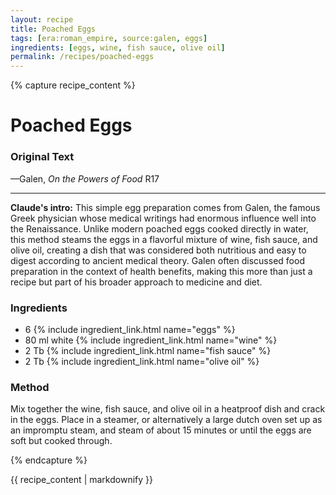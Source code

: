 ```yaml
---
layout: recipe
title: Poached Eggs
tags: [era:roman_empire, source:galen, eggs]
ingredients: [eggs, wine, fish sauce, olive oil]
permalink: /recipes/poached-eggs
---
```


{% capture recipe_content %}
# Poached Eggs

### Original Text
<!-- TODO: Add original Greek text from Galen On the Powers of Food R17 -->

<!-- TODO: Add English translation -->

—Galen, *On the Powers of Food* R17

___

**Claude's intro:** This simple egg preparation comes from Galen, the famous Greek physician whose medical writings had enormous influence well into the Renaissance. Unlike modern poached eggs cooked directly in water, this method steams the eggs in a flavorful mixture of wine, fish sauce, and olive oil, creating a dish that was considered both nutritious and easy to digest according to ancient medical theory. Galen often discussed food preparation in the context of health benefits, making this more than just a recipe but part of his broader approach to medicine and diet.

### Ingredients
- 6 {% include ingredient_link.html name="eggs" %}
- 80 ml white {% include ingredient_link.html name="wine" %}
- 2 Tb {% include ingredient_link.html name="fish sauce" %}
- 2 Tb {% include ingredient_link.html name="olive oil" %}

### Method
Mix together the wine, fish sauce, and olive oil in a heatproof dish and crack in the eggs. Place in a steamer, or alternatively a large dutch oven set up as an impromptu steam, and steam of about 15 minutes or until the eggs are soft but cooked through.

{% endcapture %}

{{ recipe_content | markdownify }} 